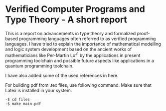 # Verified Computer Programs and Type Theory - A short report

This is a report on advancements in type theory and formalized proof-based programming languages often referred to as verified programming languages. I have tried to explain the importance of mathematical modelling and logic system development based on the ancient works of mathematicians like Per-Martin Lof$^{1}$  by the applications in present programming toolchain and possible future aspects like applications in a quantum  programming toolchain.

I have also added some of the used references in here. 

For building pdf from .tex files, use following command. Make sure that Latex is installed in your system.

``` bash
-$ cd files
-$ make main.pdf
```

